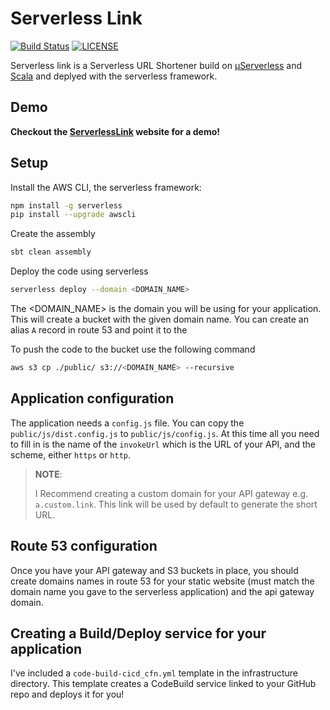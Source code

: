 # Serverless Link
[![Build Status](https://codebuild.us-east-1.amazonaws.com/badges?uuid=eyJlbmNyeXB0ZWREYXRhIjoiSnM1S0JxcmlUSURBSEpXZEMrakdFdDJHT1JMenBBM2M4UDJhTFV4TC93OFZXaDZzSHJUM1ZQS09acUt5RkM2SzYwQkRqWGpoZmtpTjhyV09XSDR5K0RJPSIsIml2UGFyYW1ldGVyU3BlYyI6IkhYR2s5blQyOXQweFlCU0QiLCJtYXRlcmlhbFNldFNlcmlhbCI6MX0%3D&branch=master)](https://console.aws.amazon.com/codebuild/home?region=us-east-1#/projects/ServerlessLink/view)
[![LICENSE](https://img.shields.io/badge/license-Apache--2.0-blue.svg?longCache=true&style=flat-square)](LICENSE)

Serverless link is a Serverless URL Shortener build on [µServerless](https://github.com/onema/uServerless) and [Scala](https://www.scala-lang.org/)
and deplyed with the serverless framework.

## Demo
**Checkout the [ServerlessLink](http://serverless.link) website for a demo!**

## Setup
Install the AWS CLI, the serverless framework:

```bash
npm install -g serverless
pip install --upgrade awscli
```

Create the assembly

```bash
sbt clean assembly
```

Deploy the code using serverless

```bash
serverless deploy --domain <DOMAIN_NAME>
```
The <DOMAIN_NAME> is the domain you will be using for your application. This will create a bucket with the given domain name. 
You can create an alias `A` record in route 53 and point it to the 


To push the code to the bucket use the following command

```bash
aws s3 cp ./public/ s3://<DOMAIN_NAME> --recursive
```

## Application configuration
The application needs a `config.js` file. You can copy the `public/js/dist.config.js` to `public/js/config.js`. At this time
all you need to fill in is the name of the `invokeUrl` which is the URL of your API, and the scheme, either `https` or `http`.

> **NOTE**: 
>
> I Recommend creating a custom domain for your API gateway e.g. `a.custom.link`. 
This link will be used by default to generate the short URL. 

## Route 53 configuration 
Once you have your API gateway and S3 buckets in place, you should create domains names in route 53 for your static website 
(must match the domain name you gave to the serverless application) and  the api gateway domain.

## Creating a Build/Deploy service for your application
I've included a `code-build-cicd_cfn.yml` template in the infrastructure directory. This template creates a CodeBuild service
linked to your GitHub repo and deploys it for you! 
